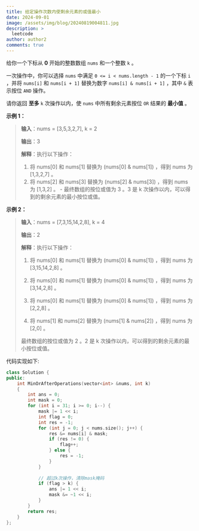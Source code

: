 ```yaml
---
title: 给定操作次数内使剩余元素的或值最小
date: 2024-09-01
image: /assets/img/blog/20240819004811.jpg
description: >
  leetcode
author: author2
comments: true
---
```


给你一个下标从 **0** 开始的整数数组 `nums` 和一个整数 `k` 。

一次操作中，你可以选择 `nums` 中满足 `0 <= i < nums.length - 1` 的一个下标 `i` ，并将 `nums[i]` 和 `nums[i + 1]` 替换为数字 `nums[i] & nums[i + 1]` ，其中 `&` 表示按位 `AND` 操作。

请你返回 **至多** `k` 次操作以内，使 `nums` 中所有剩余元素按位 `OR` 结果的 **最小值** 。

**示例 1：**

> **输入**：nums = [3,5,3,2,7], k = 2
> 
> **输出**：3
>
> **解释**：执行以下操作：
> 
> 1. 将 nums[0] 和 nums[1] 替换为 (nums[0] & nums[1]) ，得到 nums 为 [1,3,2,7] 。
> 2. 将 nums[2] 和 nums[3] 替换为 (nums[2] & nums[3]) ，得到 nums 为 [1,3,2] 。
      - 最终数组的按位或值为 3 。3 是 k 次操作以内，可以得到的剩余元素的最小按位或值。



**示例 2：**

> **输入**：nums = [7,3,15,14,2,8], k = 4
>
> **输出**：2
>
> **解释**：执行以下操作：
>
> 1. 将 nums[0] 和 nums[1] 替换为 (nums[0] & nums[1]) ，得到 nums 为 [3,15,14,2,8] 。
>
> 2. 将 nums[0] 和 nums[1] 替换为 (nums[0] & nums[1]) ，得到 nums 为 [3,14,2,8] 。
>
> 3. 将 nums[0] 和 nums[1] 替换为 (nums[0] & nums[1]) ，得到 nums 为 [2,2,8] 。
>
> 4. 将 nums[1] 和 nums[2] 替换为 (nums[1] & nums[2]) ，得到 nums 为 [2,0] 。
>
>   最终数组的按位或值为 2 。2 是 k 次操作以内，可以得到的剩余元素的最小按位或值。

代码实现如下:

```c++
class Solution {
public:
    int MinOrAfterOperations(vector<int> &nums, int k)
    {
        int ans = 0;
        int mask = 0;
        for (int i = 31; i >= 0; i--) {
            mask |= 1 << i;
            int flag = 0;
            int res = -1;
            for (int j = 0; j < nums.size(); j++) {
                res &= nums[i] & mask;
                if (res != 0) {
                    flag++;
                } else {
                    res = -1;
                }
            }
            
            // 超过k次操作，清除mask掩码
            if (flag > k) {
                ans |= 1 << i;
                mask &= ~1 << i;
            }
        }
        return res;
    }
};
```

